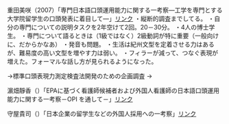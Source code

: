 重田美咲（2007）「専門日本語口頭運用能力に関する一考察―工学を専門とする大学院留学生の口頭発表に着目して―」[リンク](http://stje.kir.jp/download/09_43.pdf)
・縦断的調査までしてる。
・自分の専門についての説明タスクを2年空けて2回。20－30分。
・4人の博士学生。
・専門について語るときは（1級ではなく）2級動詞が特に重要（一般向けに、だからかなあ）
・発音も問題。
・生活は紀州文型を定着させる力はあるが、難易度の高い文型を増やす力は弱い。
・フィラーが減って、つなぐ表現が増えた。フォーマルな話し方が見られるようになった。

→標準口頭表現力測定検査法開発のための企画調査
→


濵畑靜香（）「EPAに基づく看護師候補者および外国人看護師の日本語口頭運用能力に関する一考察－OPI を通して－」[リンク](https://kogakkan.repo.nii.ac.jp/?action=repository_uri&item_id=455&file_id=22&file_no=1)

守屋貴司（）「日本企業の留学生などの外国人採用への一考察」[リンク](https://www.jil.go.jp/institute/zassi/backnumber/2012/06/pdf/029-036.pdf)

